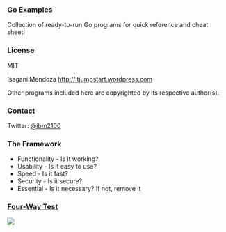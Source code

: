 ### Go Examples

Collection of ready-to-run Go programs for quick reference and cheat sheet!

### License

MIT

Isagani Mendoza
http://itjumpstart.wordpress.com

Other programs included here are copyrighted by its respective author(s).

### Contact

Twitter: [@ibm2100](https://twitter.com/ibm2100)

### The Framework ###

- Functionality - Is it working?
- Usability - Is it easy to use?
- Speed - Is it fast?
- Security - Is it secure?
- Essential - Is it necessary? If not, remove it

### [Four-Way Test](http://theviewinside.me/eliminate-simplify-automate-delegate-the-four-steps-to-freedom/)

<img src="https://itjumpstart.files.wordpress.com/2016/08/esad2.png">
